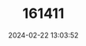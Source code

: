 ---
title: "161411"
category: "Torpedo mackayana"
draft: false
date: 2024-02-22 13:03:52
languages:
  English: ["West African Torpedo"]
---